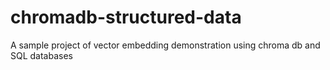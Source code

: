 # chromadb-structured-data
A sample project of vector embedding demonstration using chroma db and SQL databases
